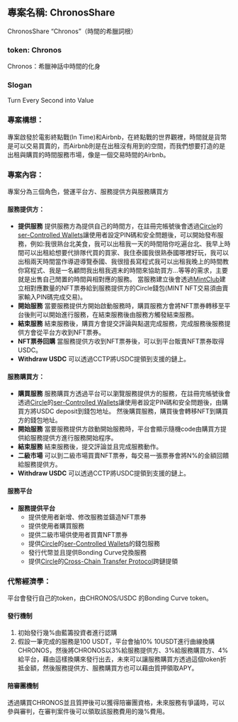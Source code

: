 ## 專案名稱: ChronosShare

ChronosShare “Chronos”（時間的希臘詞根）

### token: Chronos

Chronos：希臘神話中時間的化身

### Slogan

Turn Every Second into Value

### 專案構想：

專案啟發於電影終點戰(In Time)和Airbnb，在終點戰的世界觀裡，時間就是貨幣是可以交易買賣的，而Airbnb則是在出租沒有用到的空間，而我們想要打造的是出租與購買的時間服務市場，像是一個交易時間的Airbnb。

### 專案內容：

專案分為三個角色，營運平台方、服務提供方與服務購買方

#### 服務提供方：

- **提供服務**
  提供服務方為提供自己的時間方，在註冊完帳號後會透過[Circle](https://www.circle.com/en/)的[ser-Controlled Wallets](https://developers.circle.com/w3s/docs/user-controlled-initialization-and-wallet-creation-quickstart)讓使用者設定PIN碼和安全問題後，可以開始發布服務，例如:我很熟台北美食，我可以出租我一天的時間陪你吃遍台北、我早上時間可以出租給想要代排隊代買的買家、我住泰國我很熟泰國哪裡好玩，我可以出租兩天時間當作導遊導覽泰國、我很擅長寫程式我可以出租我晚上的時間教你寫程式、我是一名顧問我出租我週末的時間來協助買方...等等的需求，主要就是出售自己閒置的時間與相對應的服務。
  當服務建立後會透過[MintClub](https://mint.club/)建立相對應數量的NFT票券給到服務提供方的Circle錢包(MINT NFT交易須由賣家輸入PIN碼完成交易)。
- **開始服務**
  當要服務提供方開始啟動服務時，購買服務方會將NFT票券轉移至平台後則可以開始進行服務，在結束服務後由服務方觸發結束服務。
- **結束服務**
  結束服務後，購買方會提交評論與點選完成服務，完成服務後服務提供方會從平台方收到NFT票券。
- **NFT票券回購**
  當服務提供方收到NFT票券後，可以到平台販賣NFT票券取得USDC。
- **Withdraw USDC**
  可以透過CCTP將USDC提領到支援的鏈上。

#### 服務購買方：

- **購買服務**
  服務購買方透過平台可以瀏覽服務提供方的服務，在註冊完帳號後會透過[Circle](https://www.circle.com/en/)的[ser-Controlled Wallets](https://developers.circle.com/w3s/docs/user-controlled-initialization-and-wallet-creation-quickstart)讓使用者設定PIN碼和安全問題後，由購買方將USDC deposit到錢包地址。
  然後購買服務，購買後會轉移NFT到購買方的錢包地址。
- **開始服務**
  當要服務提供方啟動開始服務時，平台會顯示隨機code由購買方提供給服務提供方進行服務開始程序。
- **結束服務**
  結束服務後，提交評論並且完成服務動作。
- **二級市場**
  可以到二級市場買賣NFT票券，每交易一張票券會將N%的金額回饋給服務提供方。
- **Withdraw USDC**
  可以透過CCTP將USDC提領到支援的鏈上。

#### 服務平台

- **服務提供平台**
  - 提供使用者新增、修改服務並鑄造NFT票券
  - 提供使用者購買服務
  - 提供二級市場供使用者買賣NFT票券
  - 提供[Circle](https://www.circle.com/en/)的[ser-Controlled Wallets](https://developers.circle.com/w3s/docs/user-controlled-initialization-and-wallet-creation-quickstart)的錢包服務
  - 發行代幣並且提供Bonding Curve兌換服務
  - 提供[Circle](https://www.circle.com/en/)的[Cross-Chain Transfer Protocol](https://developers.circle.com/stablecoins/docs/cctp-getting-started)跨鏈提領

### 代幣經濟學：

平台會發行自己的token，由CHRONOS/USDC 的Bonding Curve token。

#### 發行機制

1. 初始發行幾%由藍籌投資者進行認購
2. 假設一筆完成的服務是100 USDT，平台會抽10% 10USDT進行曲線換購CHRONOS，然後將CHRONOS以3%給服務提供方、3%給服務購買方、4%給平台，藉由這樣換購來發行出去，未來可以讓服務購買方透過這個token折抵金額，然後服務提供方、服務購買方也可以藉由質押領取APY。

#### 陪審團機制

透過購買CHRONOS並且質押後可以獲得陪審團資格，未來服務有爭議時，可以參與審判，在審判案件後可以領取該服務費用的幾%費用。

